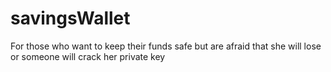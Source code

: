 # savingsWallet
For those who want to keep their funds safe but are afraid that she will lose or someone will crack her private key
